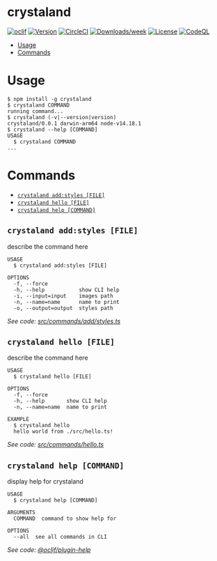 crystaland
==========



[![oclif](https://img.shields.io/badge/cli-oclif-brightgreen.svg)](https://oclif.io)
[![Version](https://img.shields.io/npm/v/crystaland.svg)](https://npmjs.org/package/crystaland)
[![CircleCI](https://circleci.com/gh/sweetliquid/crystaland/tree/main.svg?style=shield)](https://circleci.com/gh/sweetliquid/crystaland/tree/main)
[![Downloads/week](https://img.shields.io/npm/dw/crystaland.svg)](https://npmjs.org/package/crystaland)
[![License](https://img.shields.io/npm/l/crystaland.svg)](https://github.com/sweetliquid/crystaland/blob/main/package.json)
[![CodeQL](https://github.com/sweetliquid/crystaland/actions/workflows/codeql-analysis.yml/badge.svg)](https://github.com/sweetliquid/crystaland/actions/workflows/codeql-analysis.yml)

<!-- toc -->
* [Usage](#usage)
* [Commands](#commands)
<!-- tocstop -->
# Usage
<!-- usage -->
```sh-session
$ npm install -g crystaland
$ crystaland COMMAND
running command...
$ crystaland (-v|--version|version)
crystaland/0.0.1 darwin-arm64 node-v14.18.1
$ crystaland --help [COMMAND]
USAGE
  $ crystaland COMMAND
...
```
<!-- usagestop -->
# Commands
<!-- commands -->
* [`crystaland add:styles [FILE]`](#crystaland-addstyles-file)
* [`crystaland hello [FILE]`](#crystaland-hello-file)
* [`crystaland help [COMMAND]`](#crystaland-help-command)

## `crystaland add:styles [FILE]`

describe the command here

```
USAGE
  $ crystaland add:styles [FILE]

OPTIONS
  -f, --force
  -h, --help           show CLI help
  -i, --input=input    images path
  -n, --name=name      name to print
  -o, --output=output  styles path
```

_See code: [src/commands/add/styles.ts](https://github.com/sweetliquid/crystaland/blob/v0.0.1/src/commands/add/styles.ts)_

## `crystaland hello [FILE]`

describe the command here

```
USAGE
  $ crystaland hello [FILE]

OPTIONS
  -f, --force
  -h, --help       show CLI help
  -n, --name=name  name to print

EXAMPLE
  $ crystaland hello
  hello world from ./src/hello.ts!
```

_See code: [src/commands/hello.ts](https://github.com/sweetliquid/crystaland/blob/v0.0.1/src/commands/hello.ts)_

## `crystaland help [COMMAND]`

display help for crystaland

```
USAGE
  $ crystaland help [COMMAND]

ARGUMENTS
  COMMAND  command to show help for

OPTIONS
  --all  see all commands in CLI
```

_See code: [@oclif/plugin-help](https://github.com/oclif/plugin-help/blob/v3.2.7/src/commands/help.ts)_
<!-- commandsstop -->
